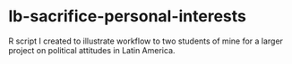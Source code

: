 # lb-sacrifice-personal-interests
R script I created to illustrate workflow to two students of mine for a larger project on political attitudes in Latin America.
